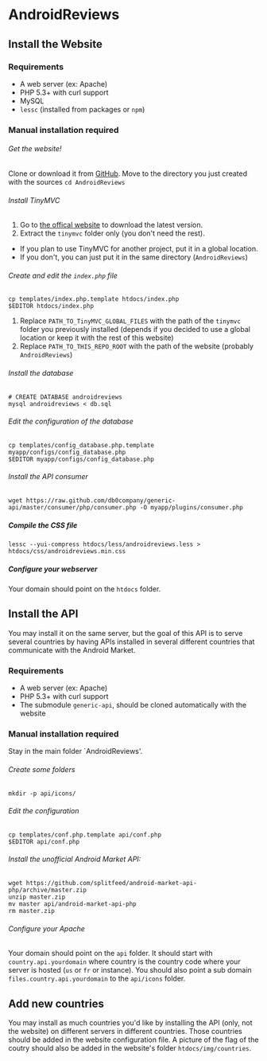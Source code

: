 AndroidReviews
==============

Install the Website
-------------------

### Requirements

* A web server (ex: Apache)
* PHP 5.3+ with curl support
* MySQL
* `lessc` (installed from packages or `npm`)

### Manual installation required

###### Get the website!

Clone or download it from [GitHub](https://github.com/db0company/AndroidReviews).
Move to the directory you just created with the sources `cd AndroidReviews`

###### Install TinyMVC

1. Go to [the offical website](http://www.tinymvc.com/download/) to download the latest version.
2. Extract the `tinymvc` folder only (you don't need the rest).
 - If you plan to use TinyMVC for another project, put it in a global location.
 - If you don't, you can just put it in the same directory (`AndroidReviews`)

###### Create and edit the `index.php` file

```shell
cp templates/index.php.template htdocs/index.php
$EDITOR htdocs/index.php
```

1. Replace `PATH_TO_TinyMVC_GLOBAL_FILES` with the path of the `tinymvc` folder you previously installed (depends if you decided to use a global location or keep it with the rest of this website)
2. Replace `PATH_TO_THIS_REPO_ROOT` with the path of the website (probably `AndroidReviews`)


###### Install the database

```shell
# CREATE DATABASE androidreviews
mysql androidreviews < db.sql
```

###### Edit the configuration of the database

```shell
cp templates/config_database.php.template myapp/configs/config_database.php
$EDITOR myapp/configs/config_database.php
```

###### Install the API consumer

```shell
wget https://raw.github.com/db0company/generic-api/master/consumer/php/consumer.php -O myapp/plugins/consumer.php
```

##### Compile the CSS file

```shell
lessc --yui-compress htdocs/less/androidreviews.less > htdocs/css/androidreviews.min.css
```

##### Configure your webserver

Your domain should point on the `htdocs` folder.

Install the API
---------------

You may install it on the same server, but the goal of this API is to serve several countries by having APIs installed in several different countries that communicate with the Android Market.

### Requirements

* A web server (ex: Apache)
* PHP 5.3+ with curl support
* The submodule `generic-api`, should be cloned automatically with the website

### Manual installation required

Stay in the main folder `AndroidReviews'.

###### Create some folders

```shell
mkdir -p api/icons/
```

###### Edit the configuration

```shell
cp templates/conf.php.template api/conf.php
$EDITOR api/conf.php
```

###### Install the unofficial Android Market API:

```shell
wget https://github.com/splitfeed/android-market-api-php/archive/master.zip
unzip master.zip
mv master api/android-market-api-php
rm master.zip
```

###### Configure your Apache

Your domain should point on the `api` folder.
It should start with `country.api.yourdomain` where country is the country code where your server is hosted (`us` or `fr` or instance).
You should also point a sub domain `files.country.api.yourdomain` to the `api/icons` folder.

Add new countries
-----------------

You may install as much countries you'd like by installing the API (only, not the website) on different servers in different countries.
Those countries should be added in the website configuration file. A picture of the flag of the coutry should also be added in the website's folder `htdocs/img/countries`.

